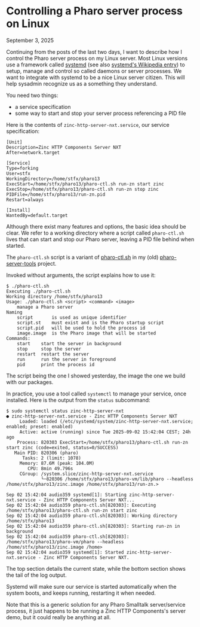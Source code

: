 # Controlling a Pharo server process on Linux

September 3, 2025

Continuing from the posts of the last two days, I want to describe 
how I control the Pharo server process on my Linux server.
Most Linux versions use a framework called [systemd](https://systemd.io)
(see also [systemd's Wikipedia entry](https://en.wikipedia.org/wiki/Systemd)) 
to setup, manage and control so called daemons or server processes.
We want to integrate with systemd to be a nice Linux server citizen.
This will help sysadmin recognize us as a something they understand.

You need two things:
- a service specification
- some way to start and stop your server process referencing a PID file

Here is the contents of `zinc-http-server-nxt.service`, our service specification:

```console
[Unit]
Description=Zinc HTTP Components Server NXT
After=network.target

[Service]
Type=forking
User=stfx
WorkingDirectory=/home/stfx/pharo13
ExecStart=/home/stfx/pharo13/pharo-ctl.sh run-zn start zinc
ExecStop=/home/stfx/pharo13/pharo-ctl.sh run-zn stop zinc
PIDFile=/home/stfx/pharo13/run-zn.pid
Restart=always

[Install]
WantedBy=default.target
```

Although there exist many features and options, the basic idea should be clear.
We refer to a working directory where a script called `pharo-ctl.sh` lives
that can start and stop our Pharo server, leaving a PID file behind when started.

The `pharo-ctl.sh` script is a variant of 
[pharo-ctl.sh](https://github.com/svenvc/pharo-server-tools/blob/master/pharo-ctl.sh)
in my (old) [pharo-server-tools](https://github.com/svenvc/pharo-server-tools) project.

Invoked without arguments, the script explains how to use it:
```console
$ ./pharo-ctl.sh 
Executing ./pharo-ctl.sh
Working directory /home/stfx/pharo13
Usage: ./pharo-ctl.sh <script> <command> <image>
    manage a Pharo server
Naming
    script       is used as unique identifier
    script.st    must exist and is the Pharo startup script  
    script.pid   will be used to hold the process id
    image.image  is the Pharo image that will be started
Commands:
    start    start the server in background
    stop     stop the server
    restart  restart the server
    run      run the server in foreground
    pid      print the process id 
```

The script being the one I showed yesterday, the image the one we build with our packages.

In practice, you use a tool called `systemctl` to manage your service, once installed.
Here is the output from the `status` subcommand:
```console
$ sudo systemctl status zinc-http-server-nxt
● zinc-http-server-nxt.service - Zinc HTTP Components Server NXT
     Loaded: loaded (/etc/systemd/system/zinc-http-server-nxt.service; enabled; preset: enabled)
     Active: active (running) since Tue 2025-09-02 15:42:04 CEST; 24h ago
    Process: 820303 ExecStart=/home/stfx/pharo13/pharo-ctl.sh run-zn start zinc (code=exited, status=0/SUCCESS)
   Main PID: 820306 (pharo)
      Tasks: 2 (limit: 1078)
     Memory: 87.6M (peak: 104.0M)
        CPU: 8min 49.796s
     CGroup: /system.slice/zinc-http-server-nxt.service
             └─820306 /home/stfx/pharo13/pharo-vm/lib/pharo --headless /home/stfx/pharo13/zinc.image /home/stfx/pharo13/run-zn.>

Sep 02 15:42:04 audio359 systemd[1]: Starting zinc-http-server-nxt.service - Zinc HTTP Components Server NXT...
Sep 02 15:42:04 audio359 pharo-ctl.sh[820303]: Executing /home/stfx/pharo13/pharo-ctl.sh run-zn start zinc
Sep 02 15:42:04 audio359 pharo-ctl.sh[820303]: Working directory /home/stfx/pharo13
Sep 02 15:42:04 audio359 pharo-ctl.sh[820303]: Starting run-zn in background
Sep 02 15:42:04 audio359 pharo-ctl.sh[820303]: /home/stfx/pharo13/pharo-vm/pharo --headless /home/stfx/pharo13/zinc.image /home>
Sep 02 15:42:04 audio359 systemd[1]: Started zinc-http-server-nxt.service - Zinc HTTP Components Server NXT.
```

The top section details the current state, while the bottom section shows the tail of the log output.

Systemd will make sure our service is started automatically when the system boots,
and keeps running, restarting it when needed.

Note that this is a generic solution for any Pharo Smalltalk server/service process,
it just happens to be running a Zinc HTTP Components's server demo,
but it could really be anything at all.
